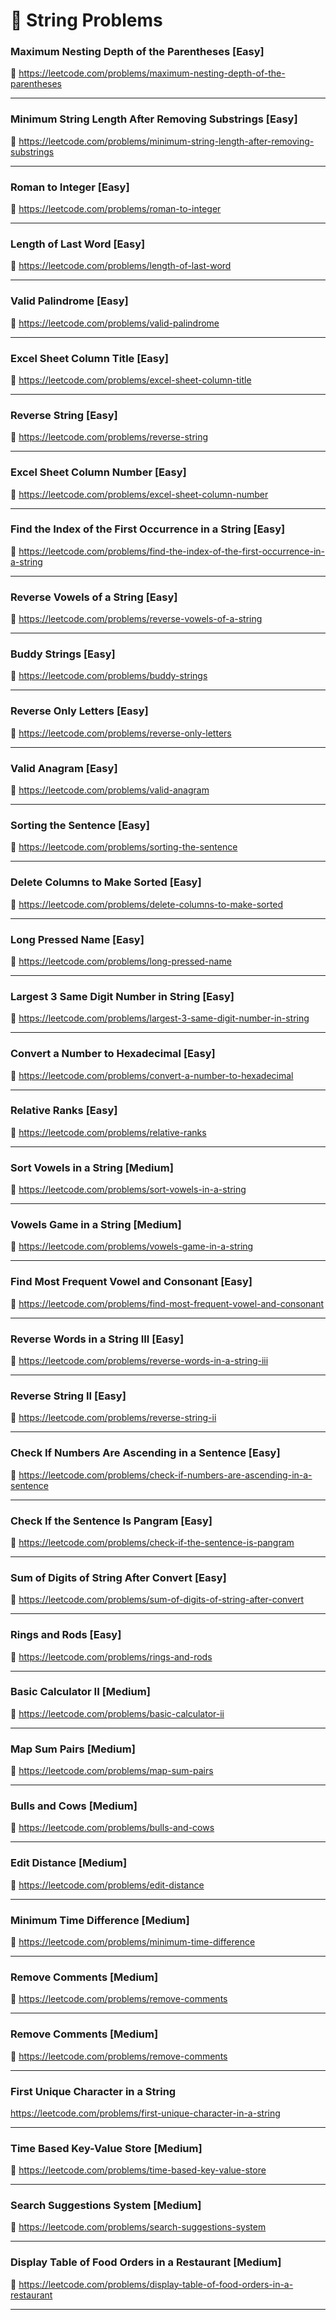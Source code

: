 # 🔗 String Problems

### Maximum Nesting Depth of the Parentheses [Easy]

🔗 https://leetcode.com/problems/maximum-nesting-depth-of-the-parentheses

---

### Minimum String Length After Removing Substrings [Easy]

🔗 https://leetcode.com/problems/minimum-string-length-after-removing-substrings

---

### Roman to Integer [Easy]

🔗 https://leetcode.com/problems/roman-to-integer

---

### Length of Last Word [Easy]

🔗 https://leetcode.com/problems/length-of-last-word

---

### Valid Palindrome [Easy]

🔗 https://leetcode.com/problems/valid-palindrome

---

### Excel Sheet Column Title [Easy]

🔗 https://leetcode.com/problems/excel-sheet-column-title

---

### Reverse String [Easy]

🔗 https://leetcode.com/problems/reverse-string

---

### Excel Sheet Column Number [Easy]

🔗 https://leetcode.com/problems/excel-sheet-column-number

---

### Find the Index of the First Occurrence in a String [Easy]

🔗 https://leetcode.com/problems/find-the-index-of-the-first-occurrence-in-a-string

---

### Reverse Vowels of a String [Easy]

🔗 https://leetcode.com/problems/reverse-vowels-of-a-string

---

### Buddy Strings [Easy]

🔗 https://leetcode.com/problems/buddy-strings

---

### Reverse Only Letters [Easy]

🔗 https://leetcode.com/problems/reverse-only-letters

---

### Valid Anagram [Easy]

🔗 https://leetcode.com/problems/valid-anagram

---

### Sorting the Sentence [Easy]

🔗 https://leetcode.com/problems/sorting-the-sentence

---

### Delete Columns to Make Sorted [Easy]

🔗 https://leetcode.com/problems/delete-columns-to-make-sorted

---

### Long Pressed Name [Easy]

🔗 https://leetcode.com/problems/long-pressed-name

---

### Largest 3 Same Digit Number in String [Easy]

🔗 https://leetcode.com/problems/largest-3-same-digit-number-in-string

---

### Convert a Number to Hexadecimal [Easy]

🔗 https://leetcode.com/problems/convert-a-number-to-hexadecimal

---

### Relative Ranks [Easy]

🔗 https://leetcode.com/problems/relative-ranks

---

### Sort Vowels in a String [Medium]

🔗 https://leetcode.com/problems/sort-vowels-in-a-string

---

### Vowels Game in a String [Medium]

🔗 https://leetcode.com/problems/vowels-game-in-a-string

---

### Find Most Frequent Vowel and Consonant [Easy]

🔗 https://leetcode.com/problems/find-most-frequent-vowel-and-consonant

---

### Reverse Words in a String III [Easy]

🔗 https://leetcode.com/problems/reverse-words-in-a-string-iii

---

### Reverse String II [Easy]

🔗 https://leetcode.com/problems/reverse-string-ii

---

### Check If Numbers Are Ascending in a Sentence [Easy]

🔗 https://leetcode.com/problems/check-if-numbers-are-ascending-in-a-sentence

---

### Check If the Sentence Is Pangram [Easy]

🔗 https://leetcode.com/problems/check-if-the-sentence-is-pangram

---

### Sum of Digits of String After Convert [Easy]

🔗 https://leetcode.com/problems/sum-of-digits-of-string-after-convert

---

### Rings and Rods [Easy]

🔗 https://leetcode.com/problems/rings-and-rods

---

### Basic Calculator II [Medium]

🔗 https://leetcode.com/problems/basic-calculator-ii

---

### Map Sum Pairs [Medium]

🔗 https://leetcode.com/problems/map-sum-pairs

---

### Bulls and Cows [Medium]

🔗 https://leetcode.com/problems/bulls-and-cows

---

### Edit Distance [Medium]

🔗 https://leetcode.com/problems/edit-distance

---

### Minimum Time Difference [Medium]

🔗 https://leetcode.com/problems/minimum-time-difference

---

### Remove Comments [Medium]

🔗 https://leetcode.com/problems/remove-comments

---

### Remove Comments [Medium]

🔗 https://leetcode.com/problems/remove-comments

---

### First Unique Character in a String

https://leetcode.com/problems/first-unique-character-in-a-string

---

### Time Based Key-Value Store [Medium]

🔗 https://leetcode.com/problems/time-based-key-value-store

---

### Search Suggestions System [Medium]

🔗 https://leetcode.com/problems/search-suggestions-system

---

### Display Table of Food Orders in a Restaurant [Medium]

🔗 https://leetcode.com/problems/display-table-of-food-orders-in-a-restaurant

---
